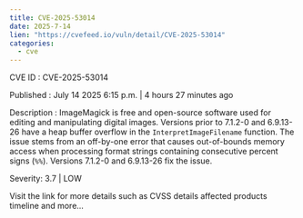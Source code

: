 ```yaml
--- 
title: CVE-2025-53014
date: 2025-7-14
lien: "https://cvefeed.io/vuln/detail/CVE-2025-53014"
categories:
  - cve
---
```


CVE ID : CVE-2025-53014

Published :  July 14
2025
6:15 p.m. | 4 hours
27 minutes ago

Description : ImageMagick is free and open-source software used for editing and manipulating digital images. Versions prior to 7.1.2-0 and 6.9.13-26 have a heap buffer overflow in the `InterpretImageFilename` function. The issue stems from an off-by-one error that causes out-of-bounds memory access when processing format strings containing consecutive percent signs (`%%`). Versions 7.1.2-0 and 6.9.13-26 fix the issue.

Severity: 3.7 | LOW

Visit the link for more details
such as CVSS details
affected products
timeline
and more...
